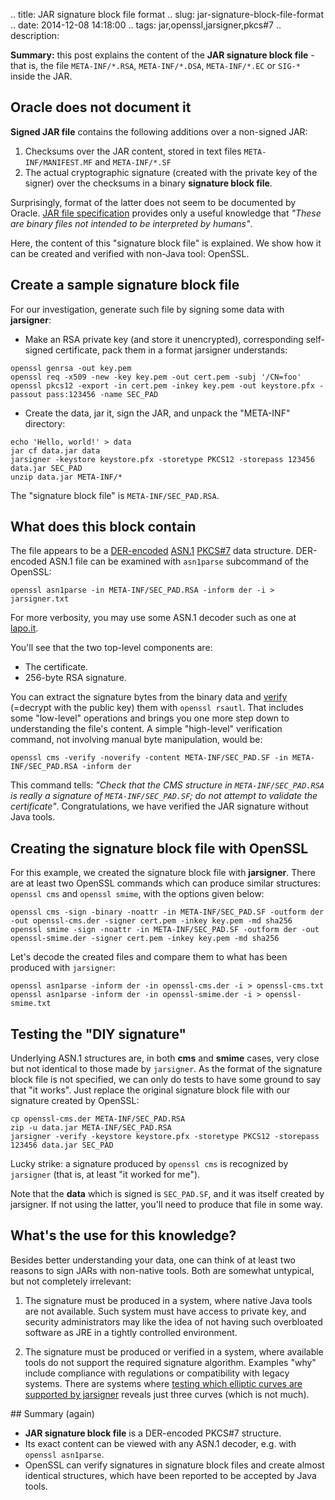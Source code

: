 .. title: JAR signature block file format
.. slug: jar-signature-block-file-format
.. date: 2014-12-08 14:18:00
.. tags: jar,openssl,jarsigner,pkcs#7
.. description: 

**Summary:** this post explains the content of the **JAR signature block file** - 
that is, the file `META-INF/*.RSA`, `META-INF/*.DSA`, `META-INF/*.EC`
or `SIG-*` inside the JAR.

## Oracle does not document it

**Signed JAR file** contains the following additions over a non-signed JAR:

1. Checksums over the JAR content, stored in text files
  `META-INF/MANIFEST.MF` and `META-INF/*.SF`
2. The actual cryptographic signature (created with the private key
  of the signer) over the checksums in a binary **signature block file**.

Surprisingly, format of the latter does not seem to be documented by Oracle. [JAR file specification](http://docs.oracle.com/javase/7/docs/technotes/guides/jar/jar.html#Digital_Signatures)
provides only a useful knowledge that
*"These are binary files not intended to be interpreted by humans"*.

Here, the content of this "signature block file" is explained.
We show how it can be created and verified with non-Java tool: OpenSSL.

## Create a sample signature block file

For our investigation, generate such file by signing some data with **jarsigner**:

* Make an RSA private key (and store it unencrypted), corresponding
  self-signed certificate, pack them in a format jarsigner understands:
```shell
openssl genrsa -out key.pem
openssl req -x509 -new -key key.pem -out cert.pem -subj '/CN=foo'
openssl pkcs12 -export -in cert.pem -inkey key.pem -out keystore.pfx -passout pass:123456 -name SEC_PAD
```

* Create the data, jar it, sign the JAR, and unpack the "META-INF" directory:

```shell
echo 'Hello, world!' > data
jar cf data.jar data
jarsigner -keystore keystore.pfx -storetype PKCS12 -storepass 123456 data.jar SEC_PAD
unzip data.jar META-INF/*
```

The "signature block file" is `META-INF/SEC_PAD.RSA`.

## What does this block contain

The file appears to be a [DER-encoded](http://www.herongyang.com/Cryptography/Certificate-Format-DER-Distinguished-Encoding-Rules.html)
[ASN.1](https://en.wikipedia.org/wiki/Abstract_Syntax_Notation_One)
[PKCS#7](https://tools.ietf.org/html/rfc2315) data structure.
DER-encoded ASN.1 file can be examined with `asn1parse` subcommand of the OpenSSL:

```shell
openssl asn1parse -in META-INF/SEC_PAD.RSA -inform der -i > jarsigner.txt
```

For more verbosity, you may use some ASN.1 decoder such as one at
[lapo.it](http://lapo.it/asn1js/).

You'll see that the two top-level components are:

* The certificate.
* 256-byte RSA signature.

You can extract the signature bytes from the binary data and
[verify](http://qistoph.blogspot.com/2012/01/manual-verify-pkcs7-signed-data-with.html) (=decrypt with the public key) them with `openssl rsautl`.
That includes some "low-level" operations and brings you one more step down 
to understanding the file's content.
A simple "high-level" verification command, not involving manual byte
manipulation, would be:

```shell
openssl cms -verify -noverify -content META-INF/SEC_PAD.SF -in META-INF/SEC_PAD.RSA -inform der
```

This command tells: *"Check that the CMS structure in `META-INF/SEC_PAD.RSA`
is really a signature of `META-INF/SEC_PAD.SF`; do not attempt to validate
the certificate"*. Congratulations, we have verified the JAR signature
without Java tools.

## Creating the signature block file with OpenSSL

For this example, we created the signature block file with **jarsigner**. 
There are at least two OpenSSL commands which can produce similar 
structures: `openssl cms` and `openssl smime`, with the options given below:

```shell
openssl cms -sign -binary -noattr -in META-INF/SEC_PAD.SF -outform der -out openssl-cms.der -signer cert.pem -inkey key.pem -md sha256
openssl smime -sign -noattr -in META-INF/SEC_PAD.SF -outform der -out openssl-smime.der -signer cert.pem -inkey key.pem -md sha256
```

Let's decode the created files and compare them to what has been produced
with `jarsigner`:

```shell
openssl asn1parse -inform der -in openssl-cms.der -i > openssl-cms.txt
openssl asn1parse -inform der -in openssl-smime.der -i > openssl-smime.txt
```

## Testing the "DIY signature"

Underlying ASN.1 structures are, in both **cms** and **smime** cases,
very close but not identical to those made by `jarsigner`. 
As the format of the signature block file is not specified,
we can only do tests to have some ground to say that "it works".
Just replace the original signature block file with our signature
created by OpenSSL:

```shell
cp openssl-cms.der META-INF/SEC_PAD.RSA
zip -u data.jar META-INF/SEC_PAD.RSA
jarsigner -verify -keystore keystore.pfx -storetype PKCS12 -storepass 123456 data.jar SEC_PAD
```

Lucky strike: a signature produced by `openssl cms` is recognized by
`jarsigner` (that is, at least "it worked for me").

Note that the **data** which is signed is `SEC_PAD.SF`, and it was 
itself created by jarsigner. If not using the latter, you'll need to
produce that file in some way.

## What's the use for this knowledge?

Besides better understanding your data, one can think of at least two
reasons to sign JARs with non-native tools. Both are somewhat untypical,
but not completely irrelevant:

1. The signature must be produced in a system, where native Java tools are not available. 
Such system must have access to private key, and security administrators
may like the idea of not having such overbloated software as JRE in a
tightly controlled environment.

2. The signature must be produced or verified in a system, where available tools do not support the required signature algorithm.
Examples "why" include compliance with regulations or compatibility with
legacy systems. There are systems where [testing which elliptic curves are supported by jarsigner](http://securitypad.blogspot.fi/2014/12/support-for-elliptic-curves-by-jarsigner.html)
reveals just three curves (which is not much).


## Summary (again)

* **JAR signature block file** is a DER-encoded PKCS#7 structure.
* Its exact content can be viewed with any ASN.1 decoder, e.g. with `openssl asn1parse`.
* OpenSSL can verify signatures in signature block files and create almost
  identical structures, which have been reported to be accepted by Java
  tools.

